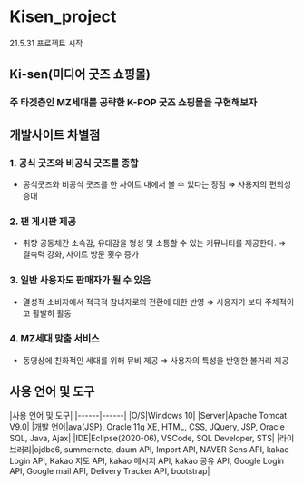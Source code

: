 # Kisen_project

21.5.31
프로젝트 시작

## Ki-sen(미디어 굿즈 쇼핑몰)

### 주 타겟층인 MZ세대를 공략한 K-POP 굿즈 쇼핑몰을 구현해보자

## 개발사이트 차별점
### 1. 공식 굿즈와 비공식 굿즈를 종합

- 공식굿즈와 비공식 굿즈를 한 사이트 내에서 볼 수 있다는 장점 ⇒ 사용자의 편의성 증대

### 2. 팬 게시판 제공

- 취향 공동체간 소속감, 유대감을 형성 및 소통할 수 있는 커뮤니티를 제공한다. ⇒ 결속력 강화, 사이트 방문 횟수 증가

### 3. 일반 사용자도 판매자가 될 수 있음

- 열성적 소비자에서 적극적 참녀자로의 전환에 대한 반영 ⇒ 사용자가 보다 주체적이고 활발히 활동

### 4. MZ세대 맞춤 서비스

- 동영상에 친화적인 세대를 위해 뮤비 제공 ⇒ 사용자의 특성을 반영한 볼거리 제공

## 사용 언어 및 도구

|사용 언어 및 도구|
|------|------|
|O/S|Windows 10|
|Server|Apache Tomcat V9.0|
|개발 언어|ava(JSP), Oracle 11g XE, HTML, CSS, JQuery, JSP, Oracle SQL, Java, Ajax|
|IDE|Eclipse(2020-06), VSCode, SQL Developer, STS|
|라이브러리|ojdbc6, summernote, daum API, Import API, NAVER Sens API, kakao Login API, Kakao 지도 API, kakao 메시지 API, kakao 공유 API,  Google Login API, Google mail API, Delivery Tracker API, bootstrap|
